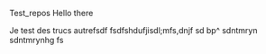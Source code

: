 Test_repos
Hello there

Je test des trucs
autrefsdf
fsdfshdufjisdl;mfs,dnjf
sd
bp^
sdntmryn
sdntmrynhg
fs